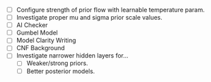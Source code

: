 - [ ] Configure strength of prior flow with learnable temperature param.
- [ ] Investigate proper mu and sigma prior scale values.
- [ ] AI Checker
- [ ] Gumbel Model
- [ ] Model Clarity Writing
- [ ] CNF Background
- [ ] Investigate narrower hidden layers for...
    - [ ] Weaker/strong priors.
    - [ ] Better posterior models.